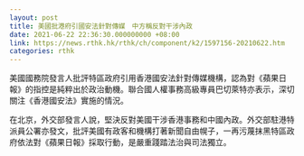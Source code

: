 ```yaml
---
layout: post
title: 美國批港府引國安法針對傳媒　中方稱反對干涉內政
date: 2021-06-22 22:36:30.000000000 +08:00
link: https://news.rthk.hk/rthk/ch/component/k2/1597156-20210622.htm
categories: rthk
---
```


美國國務院發言人批評特區政府引用香港國安法針對傳媒機構，認為對《蘋果日報》的指控是純粹出於政治動機。聯合國人權事務高級專員巴切萊特亦表示，深切關注《香港國安法》實施的情況。

在北京，外交部發言人說，堅決反對美國干涉香港事務和中國內政。外交部駐港特派員公署亦發文，批評美國有政客和機構打著新聞自由幌子，一再污蔑抹黑特區政府依法對《蘋果日報》採取行動，是嚴重踐踏法治與司法獨立。
